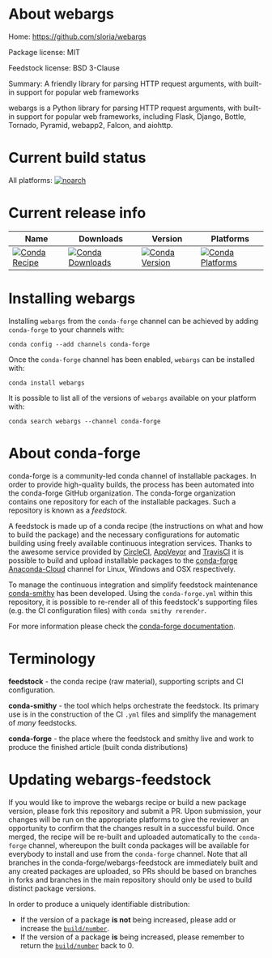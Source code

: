 About webargs
=============

Home: https://github.com/sloria/webargs

Package license: MIT

Feedstock license: BSD 3-Clause

Summary: A friendly library for parsing HTTP request arguments, with built-in support for popular web frameworks

webargs is a Python library for parsing HTTP request arguments, with
built-in support for popular web frameworks, including Flask, Django,
Bottle, Tornado, Pyramid, webapp2, Falcon, and aiohttp.


Current build status
====================

All platforms:
[![noarch](https://img.shields.io/circleci/project/github/conda-forge/webargs-feedstock/master.svg?label=noarch)](https://circleci.com/gh/conda-forge/webargs-feedstock)

Current release info
====================

| Name | Downloads | Version | Platforms |
| --- | --- | --- | --- |
| [![Conda Recipe](https://img.shields.io/badge/recipe-webargs-green.svg)](https://anaconda.org/conda-forge/webargs) | [![Conda Downloads](https://img.shields.io/conda/dn/conda-forge/webargs.svg)](https://anaconda.org/conda-forge/webargs) | [![Conda Version](https://img.shields.io/conda/vn/conda-forge/webargs.svg)](https://anaconda.org/conda-forge/webargs) | [![Conda Platforms](https://img.shields.io/conda/pn/conda-forge/webargs.svg)](https://anaconda.org/conda-forge/webargs) |

Installing webargs
==================

Installing `webargs` from the `conda-forge` channel can be achieved by adding `conda-forge` to your channels with:

```
conda config --add channels conda-forge
```

Once the `conda-forge` channel has been enabled, `webargs` can be installed with:

```
conda install webargs
```

It is possible to list all of the versions of `webargs` available on your platform with:

```
conda search webargs --channel conda-forge
```


About conda-forge
=================

conda-forge is a community-led conda channel of installable packages.
In order to provide high-quality builds, the process has been automated into the
conda-forge GitHub organization. The conda-forge organization contains one repository
for each of the installable packages. Such a repository is known as a *feedstock*.

A feedstock is made up of a conda recipe (the instructions on what and how to build
the package) and the necessary configurations for automatic building using freely
available continuous integration services. Thanks to the awesome service provided by
[CircleCI](https://circleci.com/), [AppVeyor](https://www.appveyor.com/)
and [TravisCI](https://travis-ci.org/) it is possible to build and upload installable
packages to the [conda-forge](https://anaconda.org/conda-forge)
[Anaconda-Cloud](https://anaconda.org/) channel for Linux, Windows and OSX respectively.

To manage the continuous integration and simplify feedstock maintenance
[conda-smithy](https://github.com/conda-forge/conda-smithy) has been developed.
Using the ``conda-forge.yml`` within this repository, it is possible to re-render all of
this feedstock's supporting files (e.g. the CI configuration files) with ``conda smithy rerender``.

For more information please check the [conda-forge documentation](https://conda-forge.org/docs/).

Terminology
===========

**feedstock** - the conda recipe (raw material), supporting scripts and CI configuration.

**conda-smithy** - the tool which helps orchestrate the feedstock.
                   Its primary use is in the construction of the CI ``.yml`` files
                   and simplify the management of *many* feedstocks.

**conda-forge** - the place where the feedstock and smithy live and work to
                  produce the finished article (built conda distributions)


Updating webargs-feedstock
==========================

If you would like to improve the webargs recipe or build a new
package version, please fork this repository and submit a PR. Upon submission,
your changes will be run on the appropriate platforms to give the reviewer an
opportunity to confirm that the changes result in a successful build. Once
merged, the recipe will be re-built and uploaded automatically to the
`conda-forge` channel, whereupon the built conda packages will be available for
everybody to install and use from the `conda-forge` channel.
Note that all branches in the conda-forge/webargs-feedstock are
immediately built and any created packages are uploaded, so PRs should be based
on branches in forks and branches in the main repository should only be used to
build distinct package versions.

In order to produce a uniquely identifiable distribution:
 * If the version of a package **is not** being increased, please add or increase
   the [``build/number``](https://conda.io/docs/user-guide/tasks/build-packages/define-metadata.html#build-number-and-string).
 * If the version of a package **is** being increased, please remember to return
   the [``build/number``](https://conda.io/docs/user-guide/tasks/build-packages/define-metadata.html#build-number-and-string)
   back to 0.
